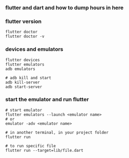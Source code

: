 ### flutter and dart and how to dump hours in here

### flutter version
```
flutter doctor
flutter doctor -v
```

### devices and emulators
```
flutter devices
flutter emulators
adb emulators

# adb kill and start
adb kill-server
adb start-server
```

### start the emulator and run flutter
```
# start emulator
flutter emulators --launch <emulator name>
# or
emulator -adv <emulator name>

# in another terminal, in your project folder
flutter run

# to run specific file
flutter run --target=lib/file.dart
```
